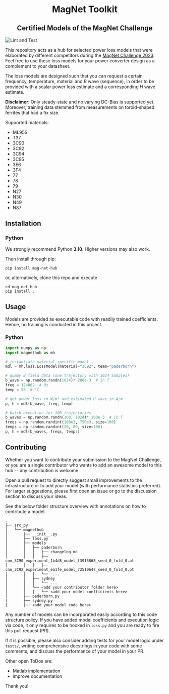 
<div align="center">
<h1>MagNet Toolkit</h1> 
<h2>Certified Models of the MagNet Challenge</h2>
</div>

![Lint and Test](https://github.com/upb-lea/mag-net-hub/actions/workflows/python-package.yml/badge.svg)

This repository acts as a hub for selected power loss models that were elaborated by different competitors during the [MagNet Challenge 2023](https://github.com/minjiechen/magnetchallenge).
Feel free to use these loss models for your power converter design as a complement to your datasheet.

The loss models are designed such that you can request a certain frequency, temperature, material and $B$ wave (sequence), in order to be provided with a scalar power loss estimate and a corresponding $H$ wave estimate.

__Disclaimer__: Only steady-state and no varying DC-Bias is supported yet. 
Moreover, training data stemmed from measurements on toroid-shaped ferrites that had a fix size.

Supported materials:
- ML95S
- T37
- 3C90
- 3C92
- 3C94
- 3C95
- 3E6
- 3F4
- 77
- 78
- 79
- N27
- N30
- N49
- N87


## Installation

### Python
We strongly recommend Python __3.10__.
Higher versions may also work.

Then install through pip:

```
pip install mag-net-hub
```

or, alternatively, clone this repo and execute

```
cd mag-net-hub
pip install .
```

## Usage
Models are provided as executable code with readily trained coefficients.
Hence, no training is conducted in this project.

### Python
```py
import numpy as np
import magnethub as mh

# instantiate material-specific model
mdl = mh.loss.LossModel(material="3C92", team="paderborn")

# dummy B field data (one trajectory with 1024 samples)
b_wave = np.random.randn(1024)* 200e-3  # in T
freq = 124062  # Hz
temp = 58  # °C

# get power loss in W/m³ and estimated H wave in A/m
p, h = mdl(b_wave, freq, temp)

# batch execution for 100 trajectories
b_waves = np.random.randn(100, 1024)* 200e-3  # in T
freqs = np.random.randint(100e3, 750e3, size=100)
temps = np.random.randint(20, 80, size=100)
p, h = mdl(b_waves, freqs, temps)

```


## Contributing
Whether you want to contribute your submission to the MagNet Challenge, or you are a single contributor who wants to add an awesome model to this hub -- any contribution is welcome.

Open a pull request to directly suggest small improvements to the infrastructure or to add your model (with performance statistics preferred). 
For larger suggestions, please first open an issue or go to the discussion section to discuss your ideas. 

See the below folder structure overview with annotations on how to contribute a model.

```
.
├── src_py
│   └── magnethub
│       ├── __init__.py
│       ├── loss.py
│       ├── models
│       │   ├── paderborn
│       │   │   ├── changelog.md
│       │   │   ├── cnn_3C90_experiment_1b4d8_model_f3915868_seed_0_fold_0.pt
│       │   │   ├── cnn_3C92_experiment_ea1fe_model_72510647_seed_0_fold_0.pt
|       |   |   └──  ...
│       │   ├── sydney
│       │   │   └── ...
│       │   └── <add your contributor folder here>
│       │   │   └── <add your model coefficients here>
│       ├── paderborn.py
|       ├── sydney.py
|       ├── <add your model code here>

```

Any number of models can be incorporated easily according to this code structure policy.
If you have added model coefficients and execution logic via code, it only requires to be hooked in
`loss.py` and you are ready to fire this pull request (PR).

If it is possible, please also consider adding tests for your model logic under `tests/`, writing comprehensive docstrings in your code with some comments, and discuss the performance of your model in your PR. 

Other open ToDos are:
 - Matlab implementation
 - improve documentation

Thank you!